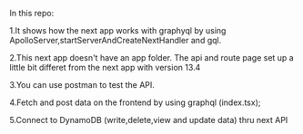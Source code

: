 In this repo:

1.It shows how the next app works with graphyql by using ApolloServer,startServerAndCreateNextHandler and gql.

2.This next app doesn't have an app folder. The api and route page set up a little bit differet from the next app with version 13.4

3.You can use postman to test the API. 

4.Fetch and post data on the frontend by using graphql (index.tsx);

5.Connect to DynamoDB (write,delete,view and update data) thru next API


